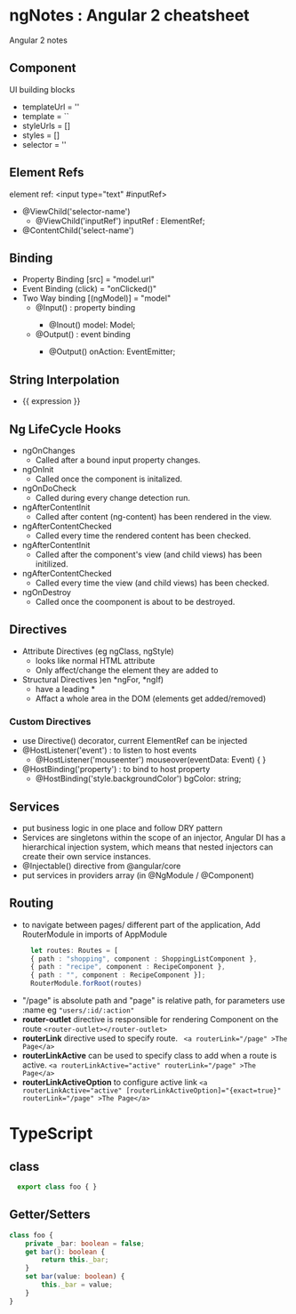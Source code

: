 # ngNotes : Angular 2 cheatsheet
Angular 2 notes

## Component
UI building blocks
- templateUrl = ''
- template = ``
- styleUrls = []
- styles = []
- selector = ''

## Element Refs
element ref: <input type="text" #inputRef>
- @ViewChild('selector-name')
  - @ViewChild('inputRef') inputRef : ElementRef;
- @ContentChild('select-name')

## Binding
- Property Binding  [src] = "model.url"
- Event Binding  (click) = "onClicked()"
- Two Way binding [(ngModel)] = "model"
  - @Input(<alias>)    : property binding
    - @Inout() model: Model;
  - @Output(<alias>)   : event binding
    - @Output() onAction: EventEmitter<T>;

## String Interpolation
- {{ expression }}

## Ng LifeCycle Hooks
- ngOnChanges 
    - Called after a bound input property changes.
- ngOnInit 
    - Called once the component is initalized.
- ngOnDoCheck 
    - Called during every change detection run.
- ngAfterContentInit 
    - Called after content (ng-content) has been rendered in the view.
- ngAfterContentChecked
    - Called every time the rendered content has been checked.
- ngAfterContentInit 
    - Called after the component's view (and child views) has been initilized.
- ngAfterContentChecked
    - Called every time the view (and child views) has been checked.
- ngOnDestroy     
    - Called once the coomponent is about to be destroyed.

## Directives
- Attribute Directives (eg ngClass, ngStyle)
  - looks like normal HTML attribute
  - Only affect/change the element they are added to
- Structural Directives )en *ngFor, *ngIf)
  - have a leading *
  - Affact a whole area in the DOM (elements get added/removed)

### Custom Directives
- use Directive() decorator, current ElementRef can be injected 
- @HostListener('event') : to listen to host events
  - @HostListener('mouseenter') mouseover(eventData: Event) {  }
- @HostBinding('property') : to bind to host property
  - @HostBinding('style.backgroundColor') bgColor: string;

## Services
- put business logic in one place and follow DRY pattern
- Services are singletons within the scope of an injector, Angular DI has a hierarchical injection system, which means that nested injectors can create their own service instances.
- @Injectable() directive from @angular/core
- put services in providers array (in @NgModule / @Component)
  
## Routing
- to navigate between pages/ different part of the application, Add RouterModule in imports of AppModule
  ``` typescript
    let routes: Routes = [
    { path : "shopping", component : ShoppingListComponent },
    { path : "recipe", component : RecipeComponent },
    { path : "", component : RecipeComponent }];
    RouterModule.forRoot(routes)
  ```
- "/page" is absolute path and "page" is relative path, for parameters use :name eg ` "users/:id/:action" `
- <b>router-outlet</b> directive is responsible for rendering Component on the route ` <router-outlet></router-outlet> `  
- <b>routerLink</b> directive used to specify route. ` <a routerLink="/page" >The Page</a>`
- <b>routerLinkActive</b> can be used to specify class to add when a route is active. ` <a routerLinkActive="active" routerLink="/page" >The Page</a> `
- <b>routerLinkActiveOption</b> to configure active link ` <a routerLinkActive="active" [routerLinkActiveOption]="{exact=true}" routerLink="/page" >The Page</a> `
 
#
# TypeScript
## class
```typescript
  export class foo { }
```
  
## Getter/Setters
  ```typescript
  class foo {
      private _bar: boolean = false;
      get bar(): boolean {
          return this._bar;
      }
      set bar(value: boolean) {
          this._bar = value;
      }
  }
  ```
